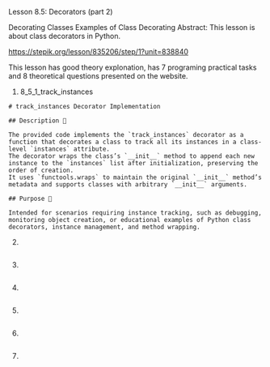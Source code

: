 Lesson 8.5: Decorators (part 2)

Decorating Classes
Examples of Class Decorating
Abstract: This lesson is about class decorators in Python.

https://stepik.org/lesson/835206/step/1?unit=838840

This lesson has good theory explonation, has 7 programing practical tasks and 8 theoretical questions presented on the website.

1. 8_5_1_track_instances

```
# track_instances Decorator Implementation

## Description 📝

The provided code implements the `track_instances` decorator as a function that decorates a class to track all its instances in a class-level `instances` attribute.
The decorator wraps the class’s `__init__` method to append each new instance to the `instances` list after initialization, preserving the order of creation.
It uses `functools.wraps` to maintain the original `__init__` method’s metadata and supports classes with arbitrary `__init__` arguments.

## Purpose 🎯

Intended for scenarios requiring instance tracking, such as debugging, monitoring object creation, or educational examples of Python class decorators, instance management, and method wrapping.
```

2.

```

```

3.

```

```

4.

```

```

5.

```

```

6.

```

```

7.

```

```
